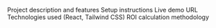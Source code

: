 Project description and features
Setup instructions
Live demo URL
Technologies used (React, Tailwind CSS)
ROI calculation methodology
